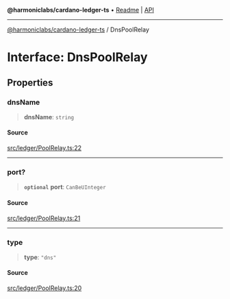 **@harmoniclabs/cardano-ledger-ts** • [Readme](../README.md) \| [API](../globals.md)

***

[@harmoniclabs/cardano-ledger-ts](../README.md) / DnsPoolRelay

# Interface: DnsPoolRelay

## Properties

### dnsName

> **dnsName**: `string`

#### Source

[src/ledger/PoolRelay.ts:22](https://github.com/HarmonicLabs/cardano-ledger-ts/blob/d1659b0/src/ledger/PoolRelay.ts#L22)

***

### port?

> **`optional`** **port**: `CanBeUInteger`

#### Source

[src/ledger/PoolRelay.ts:21](https://github.com/HarmonicLabs/cardano-ledger-ts/blob/d1659b0/src/ledger/PoolRelay.ts#L21)

***

### type

> **type**: `"dns"`

#### Source

[src/ledger/PoolRelay.ts:20](https://github.com/HarmonicLabs/cardano-ledger-ts/blob/d1659b0/src/ledger/PoolRelay.ts#L20)
